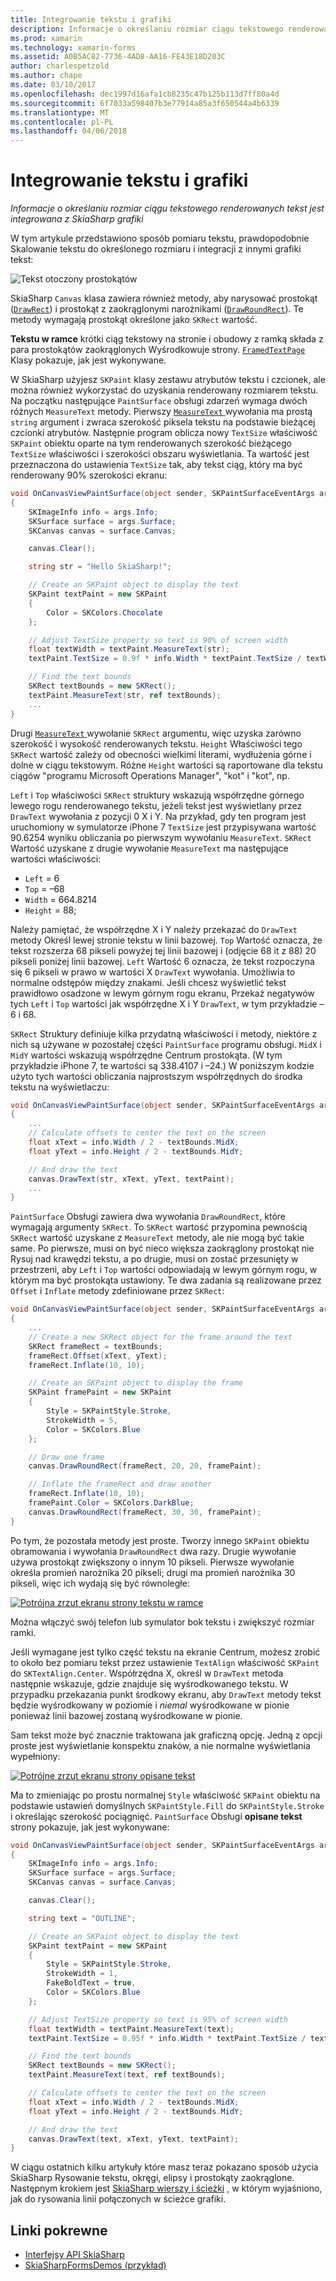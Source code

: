 ```yaml
---
title: Integrowanie tekstu i grafiki
description: Informacje o określaniu rozmiar ciągu tekstowego renderowanych tekst jest integrowana z SkiaSharp grafiki
ms.prod: xamarin
ms.technology: xamarin-forms
ms.assetid: A0B5AC82-7736-4AD8-AA16-FE43E18D203C
author: charlespetzold
ms.author: chape
ms.date: 03/10/2017
ms.openlocfilehash: dec1997d16afa1cb8235c47b125b113d7ff80a4d
ms.sourcegitcommit: 6f7033a598407b3e77914a85a3f650544a4b6339
ms.translationtype: MT
ms.contentlocale: pl-PL
ms.lasthandoff: 04/06/2018
---
```

# <a name="integrating-text-and-graphics"></a>Integrowanie tekstu i grafiki

_Informacje o określaniu rozmiar ciągu tekstowego renderowanych tekst jest integrowana z SkiaSharp grafiki_

W tym artykule przedstawiono sposób pomiaru tekstu, prawdopodobnie Skalowanie tekstu do określonego rozmiaru i integracji z innymi grafiki tekst:

![](text-images/textandgraphicsexample.png "Tekst otoczony prostokątów")

SkiaSharp `Canvas` klasa zawiera również metody, aby narysować prostokąt ([`DrawRect`](https://developer.xamarin.com/api/member/SkiaSharp.SKCanvas.DrawRect/p/SkiaSharp.SKRect/SkiaSharp.SKPaint/)) i prostokąt z zaokrąglonymi narożnikami ([`DrawRoundRect`](https://developer.xamarin.com/api/member/SkiaSharp.SKCanvas.DrawRoundRect/p/SkiaSharp.SKRect/System.Single/System.Single/SkiaSharp.SKPaint/)). Te metody wymagają prostokąt określone jako `SKRect` wartość.

**Tekstu w ramce** krótki ciąg tekstowy na stronie i obudowy z ramką składa z para prostokątów zaokrąglonych Wyśrodkowuje strony. [ `FramedTextPage` ](https://github.com/xamarin/xamarin-forms-samples/blob/master/SkiaSharpForms/Demos/Demos/SkiaSharpFormsDemos/Basics/FramedTextPage.cs) Klasy pokazuje, jak jest wykonywane.

W SkiaSharp użyjesz `SKPaint` klasy zestawu atrybutów tekstu i czcionek, ale można również wykorzystać do uzyskania renderowany rozmiarem tekstu. Na początku następujące `PaintSurface` obsługi zdarzeń wymaga dwóch różnych `MeasureText` metody. Pierwszy [ `MeasureText` ](https://developer.xamarin.com/api/member/SkiaSharp.SKPaint.MeasureText/p/System.String/) wywołania ma prostą `string` argument i zwraca szerokość piksela tekstu na podstawie bieżącej czcionki atrybutów. Następnie program oblicza nowy `TextSize` właściwość `SKPaint` obiektu oparte na tym renderowanych szerokość bieżącego `TextSize` właściwości i szerokości obszaru wyświetlania. Ta wartość jest przeznaczona do ustawienia `TextSize` tak, aby tekst ciąg, który ma być renderowany 90% szerokości ekranu:

```csharp
void OnCanvasViewPaintSurface(object sender, SKPaintSurfaceEventArgs args)
{
    SKImageInfo info = args.Info;
    SKSurface surface = args.Surface;
    SKCanvas canvas = surface.Canvas;

    canvas.Clear();

    string str = "Hello SkiaSharp!";

    // Create an SKPaint object to display the text
    SKPaint textPaint = new SKPaint
    {
        Color = SKColors.Chocolate
    };

    // Adjust TextSize property so text is 90% of screen width
    float textWidth = textPaint.MeasureText(str);
    textPaint.TextSize = 0.9f * info.Width * textPaint.TextSize / textWidth;

    // Find the text bounds
    SKRect textBounds = new SKRect();
    textPaint.MeasureText(str, ref textBounds);
    ...
}
```

Drugi [ `MeasureText` ](https://developer.xamarin.com/api/member/SkiaSharp.SKPaint.MeasureText/p/System.String/SkiaSharp.SKRect@/) wywołanie `SKRect` argumentu, więc uzyska zarówno szerokość i wysokość renderowanych tekstu. `Height` Właściwości tego `SKRect` wartość zależy od obecności wielkimi literami, wydłużenia górne i dolne w ciągu tekstowym. Różne `Height` wartości są raportowane dla tekstu ciągów "programu Microsoft Operations Manager", "kot" i "kot", np.

`Left` i `Top` właściwości `SKRect` struktury wskazują współrzędne górnego lewego rogu renderowanego tekstu, jeżeli tekst jest wyświetlany przez `DrawText` wywołania z pozycji 0 X i Y. Na przykład, gdy ten program jest uruchomiony w symulatorze iPhone 7 `TextSize` jest przypisywana wartość 90.6254 wyniku obliczania po pierwszym wywołaniu `MeasureText`. `SKRect` Wartość uzyskane z drugie wywołanie `MeasureText` ma następujące wartości właściwości:

- `Left` = 6
- `Top` = &ndash;68
- `Width` = 664.8214
- `Height` = 88;

Należy pamiętać, że współrzędne X i Y należy przekazać do `DrawText` metody Określ lewej stronie tekstu w linii bazowej. `Top` Wartość oznacza, że tekst rozszerza 68 pikseli powyżej tej linii bazowej i (odjęcie 68 it z 88) 20 pikseli poniżej linii bazowej. `Left` Wartość 6 oznacza, że tekst rozpoczyna się 6 pikseli w prawo w wartości X `DrawText` wywołania. Umożliwia to normalne odstępów między znakami. Jeśli chcesz wyświetlić tekst prawidłowo osadzone w lewym górnym rogu ekranu, Przekaż negatywów tych `Left` i `Top` wartości jak współrzędne X i Y `DrawText`, w tym przykładzie &ndash;6 i 68.

`SKRect` Struktury definiuje kilka przydatną właściwości i metody, niektóre z nich są używane w pozostałej części `PaintSurface` programu obsługi. `MidX` i `MidY` wartości wskazują współrzędne Centrum prostokąta. (W tym przykładzie iPhone 7, te wartości są 338.4107 i &ndash;24.) W poniższym kodzie użyto tych wartości obliczania najprostszym współrzędnych do środka tekstu na wyświetlaczu:

```csharp
void OnCanvasViewPaintSurface(object sender, SKPaintSurfaceEventArgs args)
{
    ...
    // Calculate offsets to center the text on the screen
    float xText = info.Width / 2 - textBounds.MidX;
    float yText = info.Height / 2 - textBounds.MidY;

    // And draw the text
    canvas.DrawText(str, xText, yText, textPaint);
    ...
}
```

`PaintSurface` Obsługi zawiera dwa wywołania `DrawRoundRect`, które wymagają argumenty `SKRect`. To `SKRect` wartość przypomina pewnością `SKRect` wartość uzyskane z `MeasureText` metody, ale nie mogą być takie same. Po pierwsze, musi on być nieco większa zaokrąglony prostokąt nie Rysuj nad krawędzi tekstu, a po drugie, musi on zostać przesunięty w przestrzeni, aby `Left` i `Top` wartości odpowiadają w lewym górnym rogu, w którym ma być prostokąta ustawiony. Te dwa zadania są realizowane przez `Offset` i `Inflate` metody zdefiniowane przez `SKRect`:

```csharp
void OnCanvasViewPaintSurface(object sender, SKPaintSurfaceEventArgs args)
{
    ...
    // Create a new SKRect object for the frame around the text
    SKRect frameRect = textBounds;
    frameRect.Offset(xText, yText);
    frameRect.Inflate(10, 10);

    // Create an SKPaint object to display the frame
    SKPaint framePaint = new SKPaint
    {
        Style = SKPaintStyle.Stroke,
        StrokeWidth = 5,
        Color = SKColors.Blue
    };

    // Draw one frame
    canvas.DrawRoundRect(frameRect, 20, 20, framePaint);

    // Inflate the frameRect and draw another
    frameRect.Inflate(10, 10);
    framePaint.Color = SKColors.DarkBlue;
    canvas.DrawRoundRect(frameRect, 30, 30, framePaint);
}
```

Po tym, że pozostała metody jest proste. Tworzy innego `SKPaint` obiektu obramowania i wywołania `DrawRoundRect` dwa razy. Drugie wywołanie używa prostokąt zwiększony o innym 10 pikseli. Pierwsze wywołanie określa promień narożnika 20 pikseli; drugi ma promień narożnika 30 pikseli, więc ich wydają się być równoległe:

 [![](text-images/framedtext-small.png "Potrójna zrzut ekranu strony tekstu w ramce")](text-images/framedtext-large.png#lightbox "Potrójna zrzut ekranu strony tekstu w ramce")

Można włączyć swój telefon lub symulator bok tekstu i zwiększyć rozmiar ramki.

Jeśli wymagane jest tylko część tekstu na ekranie Centrum, możesz zrobić to około bez pomiaru tekst przez ustawienie `TextAlign` właściwość `SKPaint` do `SKTextAlign.Center`. Współrzędna X, określ w `DrawText` metoda następnie wskazuje, gdzie znajduje się wyśrodkowanego tekstu. W przypadku przekazania punkt środkowy ekranu, aby `DrawText` metody tekst będzie wyśrodkowany w poziomie i *niemal* wyśrodkowane w pionie ponieważ linii bazowej zostaną wyśrodkowane w pionie.

Sam tekst może być znacznie traktowana jak graficzną opcję. Jedną z opcji proste jest wyświetlanie konspektu znaków, a nie normalne wyświetlania wypełniony:

[![](text-images/outlinedtext-small.png "Potrójne zrzut ekranu strony opisane tekst")](text-images/outlinedtext-large.png#lightbox "potrójne zrzut ekranu strony opisane tekstu")

Ma to zmieniając po prostu normalnej `Style` właściwość `SKPaint` obiektu na podstawie ustawień domyślnych `SKPaintStyle.Fill` do `SKPaintStyle.Stroke` i określając szerokość pociągnięć. `PaintSurface` Obsługi **opisane tekst** strony pokazuje, jak jest wykonywane:

```csharp
void OnCanvasViewPaintSurface(object sender, SKPaintSurfaceEventArgs args)
{
    SKImageInfo info = args.Info;
    SKSurface surface = args.Surface;
    SKCanvas canvas = surface.Canvas;

    canvas.Clear();

    string text = "OUTLINE";

    // Create an SKPaint object to display the text
    SKPaint textPaint = new SKPaint
    {
        Style = SKPaintStyle.Stroke,
        StrokeWidth = 1,
        FakeBoldText = true,
        Color = SKColors.Blue
    };

    // Adjust TextSize property so text is 95% of screen width
    float textWidth = textPaint.MeasureText(text);
    textPaint.TextSize = 0.95f * info.Width * textPaint.TextSize / textWidth;

    // Find the text bounds
    SKRect textBounds = new SKRect();
    textPaint.MeasureText(text, ref textBounds);

    // Calculate offsets to center the text on the screen
    float xText = info.Width / 2 - textBounds.MidX;
    float yText = info.Height / 2 - textBounds.MidY;

    // And draw the text
    canvas.DrawText(text, xText, yText, textPaint);
}
```

 W ciągu ostatnich kilku artykuły które masz teraz pokazano sposób użycia SkiaSharp Rysowanie tekstu, okręgi, elipsy i prostokąty zaokrąglone. Następnym krokiem jest [SkiaSharp wierszy i ścieżki](~/xamarin-forms/user-interface/graphics/skiasharp/paths/paths.md) , w którym wyjaśniono, jak do rysowania linii połączonych w ścieżce grafiki.


## <a name="related-links"></a>Linki pokrewne

- [Interfejsy API SkiaSharp](https://developer.xamarin.com/api/root/SkiaSharp/)
- [SkiaSharpFormsDemos (przykład)](https://developer.xamarin.com/samples/xamarin-forms/SkiaSharpForms/Demos/)
